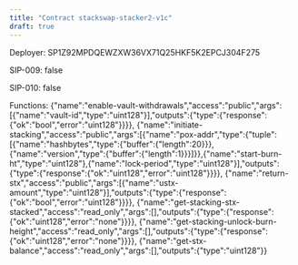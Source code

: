 ```yaml
---
title: "Contract stackswap-stacker2-v1c"
draft: true
---
```

Deployer: SP1Z92MPDQEWZXW36VX71Q25HKF5K2EPCJ304F275

SIP-009: false

SIP-010: false

Functions:
{"name":"enable-vault-withdrawals","access":"public","args":[{"name":"vault-id","type":"uint128"}],"outputs":{"type":{"response":{"ok":"bool","error":"uint128"}}}}, {"name":"initiate-stacking","access":"public","args":[{"name":"pox-addr","type":{"tuple":[{"name":"hashbytes","type":{"buffer":{"length":20}}},{"name":"version","type":{"buffer":{"length":1}}}]}},{"name":"start-burn-ht","type":"uint128"},{"name":"lock-period","type":"uint128"}],"outputs":{"type":{"response":{"ok":"uint128","error":"uint128"}}}}, {"name":"return-stx","access":"public","args":[{"name":"ustx-amount","type":"uint128"}],"outputs":{"type":{"response":{"ok":"bool","error":"uint128"}}}}, {"name":"get-stacking-stx-stacked","access":"read_only","args":[],"outputs":{"type":{"response":{"ok":"uint128","error":"none"}}}}, {"name":"get-stacking-unlock-burn-height","access":"read_only","args":[],"outputs":{"type":{"response":{"ok":"uint128","error":"none"}}}}, {"name":"get-stx-balance","access":"read_only","args":[],"outputs":{"type":"uint128"}}
